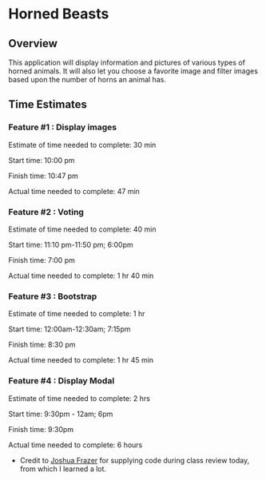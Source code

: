 # Horned Beasts

## Overview

This application will display information and pictures of various types of horned animals.  It will also let you choose a favorite image and filter images based upon the number of horns an animal has.

## Time Estimates

### Feature #1 : Display images

Estimate of time needed to complete: 30 min

Start time: 10:00 pm

Finish time: 10:47 pm

Actual time needed to complete: 47 min

### Feature #2 : Voting

Estimate of time needed to complete: 40 min

Start time: 11:10 pm-11:50 pm; 6:00pm

Finish time: 7:00 pm

Actual time needed to complete: 1 hr 40 min

### Feature #3 : Bootstrap

Estimate of time needed to complete: 1 hr

Start time: 12:00am-12:30am; 7:15pm

Finish time: 8:30 pm

Actual time needed to complete: 1 hr 45 min

### Feature #4 : Display Modal

Estimate of time needed to complete: 2 hrs

Start time: 9:30pm - 12am; 6pm

Finish time: 9:30pm

Actual time needed to complete: 6 hours

* Credit to [Joshua Frazer](https://github.com/Frazmatic) for supplying code during class review today, from which I learned a lot.
